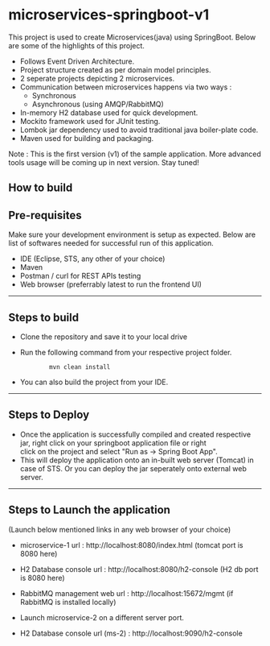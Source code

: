 # microservices-springboot-v1
This project is used to create Microservices(java) using SpringBoot. Below are some of the highlights of this project. 

  - Follows Event Driven Architecture.
  - Project structure created as per domain model principles.
  - 2 seperate projects depicting 2 microservices. 
  - Communication between microservices happens via two ways : 
      - Synchronous
      - Asynchronous (using AMQP/RabbitMQ)
  - In-memory H2 database used for quick development.
  - Mockito framework used for JUnit testing.
  - Lombok jar dependency used to avoid traditional java boiler-plate code. 
  - Maven used for building and packaging.
  
Note : This is the first version (v1) of the sample application. More advanced tools usage will be coming up in next version. Stay tuned!

How to build
-------------------------------
Pre-requisites
--------------------------------
Make sure your development environment is setup as expected. Below are list of softwares needed for successful run of this application.
  - IDE (Eclipse, STS, any other of your choice)
  - Maven
  - Postman / curl for REST APIs testing
  - Web browser (preferrably latest to run the frontend UI)
  
-----------------------------------
Steps to build
----------------------------------
  - Clone the repository and save it to your local drive
  - Run the following command from your respective project folder. 
      
                mvn clean install
  
  - You can also build the project from your IDE.
 -------------------------------------------------------
 Steps to Deploy
 ------------------------------------------------------
  - Once the application is successfully compiled and created respective jar, right click on your springboot application file or right  
 click on the project and select "Run as -> Spring Boot App". 
  - This will deploy the application onto an in-built web server (Tomcat) in case of STS. Or you can deploy the jar seperately onto 
    external web server.
  
 -----------------------------------------------------------------
 Steps to Launch the application
 -----------------------------------------------------------------
  (Launch below mentioned links in any web browser of your choice)
   - microservice-1 url              : http://localhost:8080/index.html   (tomcat port is 8080 here)
   - H2 Database console url         : http://localhost:8080/h2-console   (H2 db port is 8080 here)
   - RabbitMQ management web url     : http://localhost:15672/mgmt        (if RabbitMQ is installed locally)
   
   - Launch microservice-2 on a different server port.
   - H2 Database console url (ms-2)  : http://localhost:9090/h2-console



